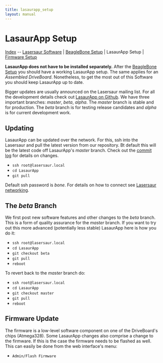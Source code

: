 ```yaml
---
title: lasaurapp_setup
layout: manual
---
```


LasaurApp Setup
===============

[Index](index) -- [Lasersaur Software](software) | [BeagleBone Setup](bbb_setup) | LasaurApp Setup | [Firmware Setup](firmware_setup)

**LasaurApp does not have to be installed separately.** After the [BeagleBone Setup](bbb_setup) you should have a working LasaurApp setup. The same applies for an *Assembled DriveBoard*. Nonetheless, to get the most out of this Software you should keep LasaurApp up to date.

Bigger updates are usually announced on the Lasersaur mailing list. For all the development details check out [LasaurApp on Github](https://github.com/stefanix/LasaurApp/). We have three important branches: *master*, *beta*, *alpha*. The *master* branch is stable and for production. The *beta* branch is for testing release candidates and *alpha* is for current development work.



Updating
------------

LasaurApp can be updated over the network. For this, ssh into the Lasersaur and pull the latest version from our repository. Bt default this will be the latest code off LasaurApp's *master* branch. Check out the [commit log](https://github.com/stefanix/LasaurApp/commits/master) for details on changes.

- `ssh root@lasersaur.local`
- `cd LasaurApp`
- `git pull`

Default ssh password is *bone*. For details on how to connect see [Lasersaur networking](networking).


The *beta* Branch
-----------------

We first post new software features and other changes to the *beta* branch. This is a form of quality assurance for the *master* branch. If you want to try out this more advanced (potentially less stable) LasaurApp here is how you do it:

- `ssh root@lasersaur.local`
- `cd LasaurApp`
- `git checkout beta`
- `git pull`
- `reboot`

To revert back to the *master* branch do:

- `ssh root@lasersaur.local`
- `cd LasaurApp`
- `git checkout master`
- `git pull`
- `reboot`


Firmware Update
---------------

The firmware is a low-level software component on one of the DriveBoard's chips (Atmega328). Some LasaurApp changes also comprise a change to the firmware. If this is the case the firmware needs to be flashed as well. This can easily be done from the web interface's menu:

- `Admin/Flash Firmware`
